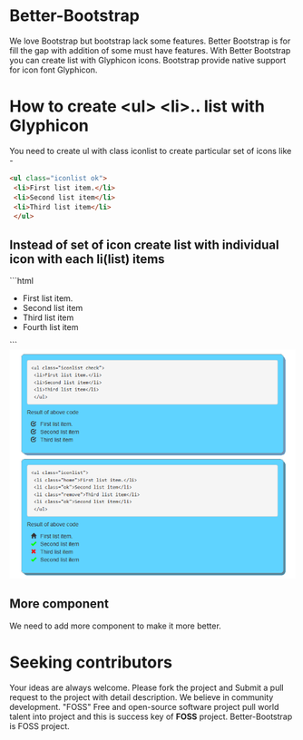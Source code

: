 Better-Bootstrap
================

We love Bootstrap but bootstrap lack some features. 
Better Bootstrap is for fill the gap with addition of some must have features.
With Better Bootstrap you can create list with Glyphicon icons. Bootstrap provide native support for icon font Glyphicon.

How to create &lt;ul&gt; &lt;li&gt;.. list with Glyphicon
=============================================
You need to create ul with class iconlist to create particular set of icons like -
```html
<ul class="iconlist ok">
 <li>First list item.</li>
 <li>Second list item</li>
 <li>Third list item</li>
 </ul>
 ```
 <h2>Instead of set of icon create list with individual icon with each li(list) items</h2>
```html
<ul class="iconlist">
 <li class="home">First list item.</li>
 <li class="check">Second list item</li>
 <li class="remove">Third list item</li>
 <li class="check">Fourth list item</li>
 </ul>
```
<img src="https://raw.githubusercontent.com/itapplication/Better-Bootstrap/master/bblist.png" />

<h2>More component</h2>
We need to add more component to make it more better. 

Seeking contributors
====================
Your ideas are always welcome. Please fork the project and Submit a pull request to the project with detail description. 
We believe in community development. "FOSS" Free and open-source software project pull world talent into project and this is success key of <strong>FOSS</strong> project. Better-Bootstrap is FOSS project. 